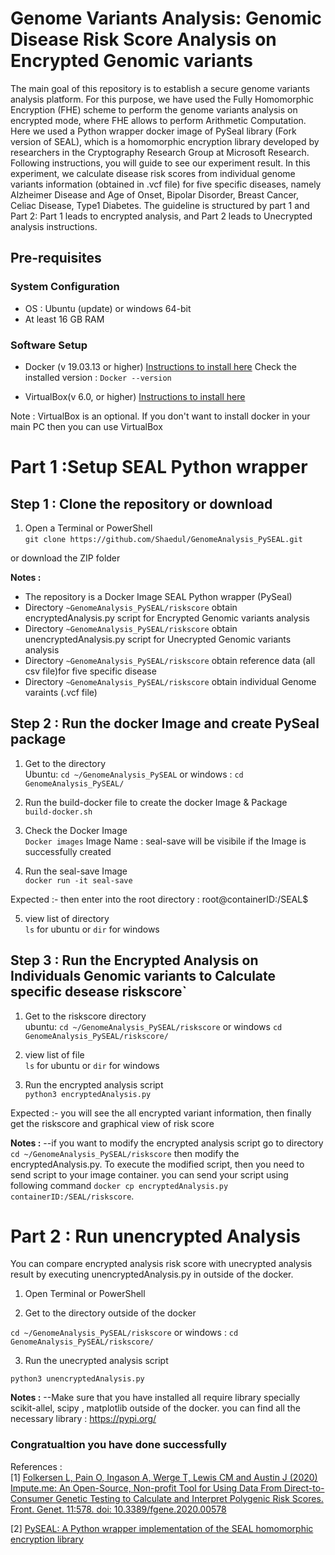 # Genome Variants Analysis: Genomic Disease Risk Score Analysis on Encrypted Genomic variants

The main goal of this repository is to establish a secure genome variants analysis platform. For this purpose, we have used the Fully Homomorphic Encryption (FHE) scheme to perform the genome variants analysis on encrypted mode, where FHE allows to perform Arithmetic Computation.
Here we used a Python wrapper docker image of PySeal library (Fork version of SEAL), which is a homomorphic encryption library developed by researchers in the Cryptography Research Group at Microsoft Research. Following instructions, you will guide to see our experiment result. In this experiment, 
we calculate disease risk scores from individual genome variants information (obtained in .vcf file) for five specific diseases, namely Alzheimer Disease and Age of Onset, Bipolar Disorder,  Breast Cancer, Celiac Disease, Type1 Diabetes. The guideline is structured by part 1 and Part 2: Part 1 leads to encrypted analysis, and Part 2 leads to Unecrypted analysis instructions.

## Pre-requisites
### System Configuration

* OS : Ubuntu (update) or windows 64-bit
* At least 16 GB RAM

### Software Setup

* Docker (v 19.03.13 or higher)
 [Instructions to install here](https://docs.docker.com/get-docker/)
 Check the installed version : `Docker --version`

* VirtualBox(v 6.0, or higher)
 [Instructions to install here](https://www.virtualbox.org/wiki/Downloads)
 
Note : VirtualBox is an optional. If you don't want to install docker in your main PC then you can use VirtualBox


# Part 1 :Setup SEAL Python wrapper

## Step 1 : Clone the repository or download 

1. Open a Terminal or PowerShell<br>
`git clone https://github.com/Shaedul/GenomeAnalysis_PySEAL.git`

 or download the ZIP folder

**Notes :**
* The repository is a Docker Image SEAL Python wrapper (PySeal)
* Directory `~GenomeAnalysis_PySEAL/riskscore` obtain encryptedAnalysis.py script for Encrypted Genomic variants analysis
* Directory `~GenomeAnalysis_PySEAL/riskscore` obtain unencryptedAnalysis.py script for Unecrypted Genomic variants analysis
* Directory `~GenomeAnalysis_PySEAL/riskscore` obtain reference data (all csv file)for five specific disease
* Directory `~GenomeAnalysis_PySEAL/riskscore` obtain individual Genome varaints (.vcf file)


## Step 2 : Run the docker Image and create PySeal package

1. Get to the directory<br>
Ubuntu: `cd ~/GenomeAnalysis_PySEAL` or windows : `cd GenomeAnalysis_PySEAL/`

2. Run the build-docker file to create the docker Image & Package<br>
`build-docker.sh`

3. Check the Docker Image<br>
`Docker images`
Image Name : seal-save will be visibile if the Image is successfully created

4. Run the  seal-save Image<br>
`docker run -it seal-save`

Expected :- then enter into the root directory : root@containerID:/SEAL$

5. view list of directory <br>
`ls` for ubuntu or `dir` for windows

## Step 3 : Run the Encrypted Analysis on Individuals Genomic variants to Calculate specific desease riskscore`

1. Get to the riskscore directory<br>
ubuntu: `cd ~/GenomeAnalysis_PySEAL/riskscore` or windows `cd GenomeAnalysis_PySEAL/riskscore/`

2. view list of file <br>
`ls` for ubuntu or `dir` for windows

3. Run the encrypted analysis script <br>
`python3 encryptedAnalysis.py`

Expected :- you will see the all encrypted variant information, then finally get the riskscore and graphical view of risk score 

 **Notes :**
 --if you want to modify the encrypted analysis script go to directory `cd ~/GenomeAnalysis_PySEAL/riskscore` then modify the encryptedAnalysis.py. To execute the modified script, then you need to send script to your image container. you can send your script using following command
 `docker cp encryptedAnalysis.py containerID:/SEAL/riskscore`.

# Part 2 : Run unencrypted Analysis

You can compare encrypted analysis risk score with unecrypted analysis result by executing unencryptedAnalysis.py in outside of the docker.

1. Open Terminal or PowerShell <br>

2. Get to the directory outside of the docker <br>

`cd ~/GenomeAnalysis_PySEAL/riskscore` or windows : `cd GenomeAnalysis_PySEAL/riskscore/`

3. Run the unecrypted analysis script <br>

`python3 unencryptedAnalysis.py`

 **Notes :**
 --Make sure that you have installed all require library specially scikit-allel, scipy
, matplotlib outside of the docker. you can find all the necessary library : https://pypi.org/

### Congratualtion you have done successfully

References : <br>
[1]	 <a href= "https://www.frontiersin.org/articles/10.3389/fgene.2020.00578/full">Folkersen L, Pain O, Ingason A, Werge T, Lewis CM and Austin J (2020) Impute.me: An Open-Source, Non-profit Tool for Using Data From Direct-to-Consumer Genetic Testing to Calculate and Interpret Polygenic Risk Scores. Front. Genet. 11:578. doi: 10.3389/fgene.2020.00578 <br>
</a>

[2]  <a href= "https://www.semanticscholar.org/paper/PySEAL%3A-A-Python-wrapper-implementation-of-the-SEAL-Titus-Kishore/1aeafd177e40216e753f6ec4709527a168865ad9">PySEAL: A Python wrapper implementation of the SEAL homomorphic encryption library
</a>


